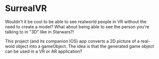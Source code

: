 # SurrealVR

Wouldn't it be cool to be able to see realworld people in VR without the need to create a model? What about being able to see the person you're talking to in "3D" like in Starwars?!

This project (and its companion IOS) app converts a 2D picture of a real-wold object into a gameObject.  The idea is that the generated game object can be used in a VR or AR application? 
